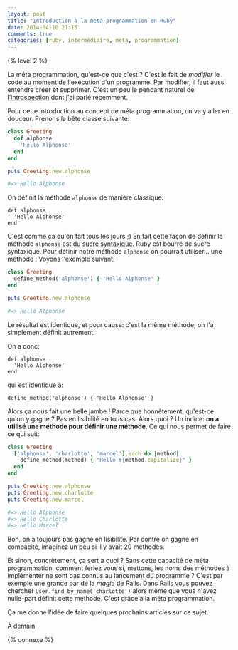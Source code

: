 ```yaml
---
layout: post
title: "Introduction à la meta-programmation en Ruby"
date: 2014-04-10 21:15
comments: true
categories: [ruby, intermédiaire, meta, programmation]
---
```


{% level 2 %}

La méta programmation, qu'est-ce que c'est ? C'est le fait
de *modifier* le code au moment de l'exécution d'un
programme. Par modifier, il faut aussi entendre créer et
supprimer. C'est un peu le pendant naturel de
[l'introspection](http://lkdjiin.github.io/blog/2014/04/08/introduction-a-lintrospection-en-ruby/) dont j'ai parlé récemment.

<!-- more -->

Pour cette introduction au concept de méta programmation, on
va y aller en douceur. Prenons la bête classe suivante:

``` ruby
class Greeting
  def alphonse
    'Hello Alphonse'
  end
end

puts Greeting.new.alphonse

#=> Hello Alphonse
```

On définit la méthode `alphonse` de manière classique:

    def alphonse
      'Hello Alphonse'
    end

C'est comme ça qu'on fait tous les jours ;) En fait cette
façon de définir la méthode `alphonse` est du
[sucre syntaxique](http://fr.wikipedia.org/wiki/Sucre_syntaxique). Ruby est bourré de sucre syntaxique.
Pour définir notre méthode `alphonse` on pourrait utiliser…
une méthode ! Voyons l'exemple suivant:

``` ruby
class Greeting
  define_method('alphonse') { 'Hello Alphonse' }
end

puts Greeting.new.alphonse

#=> Hello Alphonse
```

Le résultat est identique, et pour cause: c'est la même
méthode, on l'a simplement définit autrement.

On a donc:

    def alphonse
      'Hello Alphonse'
    end

qui est identique à:

    define_method('alphonse') { 'Hello Alphonse' }

Alors ça nous fait une belle jambe ! Parce que honnêtement,
qu'est-ce qu'on y gagne ? Pas en lisibilité en tous cas.
Alors quoi ? Un indice: **on a utilisé une méthode pour
définir une méthode**. Ce qui nous permet de faire ce qui
suit:

``` ruby
class Greeting
  ['alphonse', 'charlotte', 'marcel'].each do |method|
    define_method(method) { "Hello #{method.capitalize}" }
  end
end

puts Greeting.new.alphonse
puts Greeting.new.charlotte
puts Greeting.new.marcel

#=> Hello Alphonse
#=> Hello Charlotte
#=> Hello Marcel
```

Bon, on a toujours pas gagné en lisibilité. Par contre on
gagne en compacité, imaginez un peu si il y avait 20
méthodes.

Et sinon, concrètement, ça sert à quoi ? Sans cette
capacité de méta programmation, comment feriez vous si,
mettons, les noms des méthodes à implémenter ne sont pas
connus au lancement du programme ? C'est par exemple une
grande par de la *magie* de Rails. Dans Rails vous pouvez
chercher `User.find_by_name('charlotte')` alors même que
vous n'avez nulle-part définit cette méthode. C'est grâce
à la méta programmation.

Ça me donne l'idée de faire quelques prochains articles sur
ce sujet.

<script id='fb33k8u'>(function(i){var f,s=document.getElementById(i);f=document.createElement('iframe');f.src='//api.flattr.com/button/view/?uid=lkdjiin&url='+encodeURIComponent(document.URL);f.title='Flattr';f.height=62;f.width=55;f.style.borderWidth=0;s.parentNode.insertBefore(f,s);})('fb33k8u');</script>

À demain.

{% connexe %}

